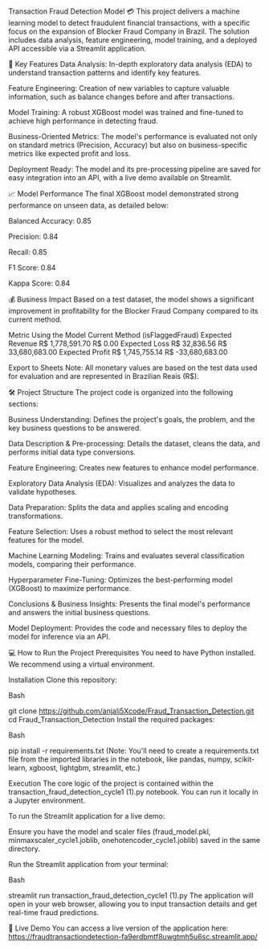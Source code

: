 Transaction Fraud Detection Model 💳
This project delivers a machine learning model to detect fraudulent financial transactions, with a specific focus on the expansion of Blocker Fraud Company in Brazil. The solution includes data analysis, feature engineering, model training, and a deployed API accessible via a Streamlit application.

🚀 Key Features
Data Analysis: In-depth exploratory data analysis (EDA) to understand transaction patterns and identify key features.

Feature Engineering: Creation of new variables to capture valuable information, such as balance changes before and after transactions.

Model Training: A robust XGBoost model was trained and fine-tuned to achieve high performance in detecting fraud.

Business-Oriented Metrics: The model's performance is evaluated not only on standard metrics (Precision, Accuracy) but also on business-specific metrics like expected profit and loss.

Deployment Ready: The model and its pre-processing pipeline are saved for easy integration into an API, with a live demo available on Streamlit.

📈 Model Performance
The final XGBoost model demonstrated strong performance on unseen data, as detailed below:

Balanced Accuracy: 0.85

Precision: 0.84

Recall: 0.85

F1 Score: 0.84

Kappa Score: 0.84

💰 Business Impact
Based on a test dataset, the model shows a significant improvement in profitability for the Blocker Fraud Company compared to its current method.

Metric	Using the Model	Current Method (isFlaggedFraud)
Expected Revenue	R$ 1,778,591.70	R$ 0.00
Expected Loss	R$ 32,836.56	R$ 33,680,683.00
Expected Profit	R$ 1,745,755.14	R$ -33,680,683.00

Export to Sheets
Note: All monetary values are based on the test data used for evaluation and are represented in Brazilian Reais (R$).

🛠️ Project Structure
The project code is organized into the following sections:

Business Understanding: Defines the project's goals, the problem, and the key business questions to be answered.

Data Description & Pre-processing: Details the dataset, cleans the data, and performs initial data type conversions.

Feature Engineering: Creates new features to enhance model performance.

Exploratory Data Analysis (EDA): Visualizes and analyzes the data to validate hypotheses.

Data Preparation: Splits the data and applies scaling and encoding transformations.

Feature Selection: Uses a robust method to select the most relevant features for the model.

Machine Learning Modeling: Trains and evaluates several classification models, comparing their performance.

Hyperparameter Fine-Tuning: Optimizes the best-performing model (XGBoost) to maximize performance.

Conclusions & Business Insights: Presents the final model's performance and answers the initial business questions.

Model Deployment: Provides the code and necessary files to deploy the model for inference via an API.

💻 How to Run the Project
Prerequisites
You need to have Python installed. We recommend using a virtual environment.

Installation
Clone this repository:

Bash

git clone https://github.com/anjali5Xcode/Fraud_Transaction_Detection.git
cd Fraud_Transaction_Detection
Install the required packages:

Bash

pip install -r requirements.txt
(Note: You'll need to create a requirements.txt file from the imported libraries in the notebook, like pandas, numpy, scikit-learn, xgboost, lightgbm, streamlit, etc.)

Execution
The core logic of the project is contained within the transaction_fraud_detection_cycle1 (1).py notebook. You can run it locally in a Jupyter environment.

To run the Streamlit application for a live demo:

Ensure you have the model and scaler files (fraud_model.pkl, minmaxscaler_cycle1.joblib, onehotencoder_cycle1.joblib) saved in the same directory.

Run the Streamlit application from your terminal:

Bash

streamlit run transaction_fraud_detection_cycle1 (1).py
The application will open in your web browser, allowing you to input transaction details and get real-time fraud predictions.

🔗 Live Demo
You can access a live version of the application here:
https://fraudtransactiondetection-fa9erdbmtf8uwgtmh5u6sc.streamlit.app/
